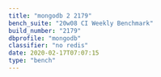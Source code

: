```yaml
---
title: "mongodb 2 2179"
bench_suite: "20w08 CI Weekly Benchmark"
build_number: "2179"
dbprofile: "mongodb"
classifier: "no redis"
date: 2020-02-17T07:07:15
type: "bench"
---
```

